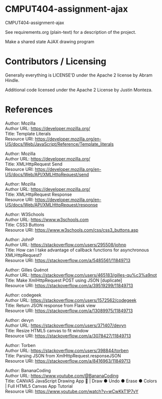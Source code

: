 CMPUT404-assignment-ajax
==============================

CMPUT404-assignment-ajax

See requirements.org (plain-text) for a description of the project.

Make a shared state AJAX drawing program

Contributors / Licensing
========================

Generally everything is LICENSE'D under the Apache 2 license by Abram Hindle.

Additional code licensed under the Apache 2 License by Justin Monteza.

References
========================


Author: Mozilla <br />
Author URL: https://developer.mozilla.org/  <br />
Title: Template Literals <br />
Resource URI: https://developer.mozilla.org/en-US/docs/Web/JavaScript/Reference/Template_literals <br />

Author: Mozilla <br />
Author URL: https://developer.mozilla.org/  <br />
Title: XMLHttpRequest Send <br />
Resource URI: https://developer.mozilla.org/en-US/docs/Web/API/XMLHttpRequest/send <br />

Author: Mozilla <br />
Author URL: https://developer.mozilla.org/  <br />
Title: XMLHttpRequest Response <br />
Resource URI: https://developer.mozilla.org/en-US/docs/Web/API/XMLHttpRequest/response <br />

Author: W3Schools <br />
Author URL: https://www.w3schools.com  <br />
Title: CSS3 Buttons <br />
Resource URI: https://www.w3schools.com/css/css3_buttons.asp <br />

Author: JohnP <br />
Author URL: https://stackoverflow.com/users/295508/johnp  <br />
Title: How can I take advantage of callback functions for asynchronous XMLHttpRequest? <br />
Resource URI: https://stackoverflow.com/a/5485561/11849713 <br />

Author: Gilles Quénot <br />
Author URL: https://stackoverflow.com/users/465183/gilles-qu%c3%a9not  <br />
Title: Make XmlHttpRequest POST using JSON [duplicate] <br />
Resource URI: https://stackoverflow.com/a/39519299/11849713 <br />

Author: codegeek <br />
Author URL: https://stackoverflow.com/users/1572562/codegeek  <br />
Title: Return JSON response from Flask view <br />
Resource URI: https://stackoverflow.com/a/13089975/11849713 <br />

Author: devyn <br />
Author URL: https://stackoverflow.com/users/371407/devyn  <br />
Title: Resize HTML5 canvas to fit window <br />
Resource URI: https://stackoverflow.com/a/3078427/11849713 <br />

Author: Torben <br />
Author URL: https://stackoverflow.com/users/398844/torben  <br />
Title: Parsing JSON from XmlHttpRequest.responseJSON <br />
Resource URI: https://stackoverflow.com/a/8416963/11849713 <br />

Author: BananaCoding <br />
Author URL: https://www.youtube.com/@BananaCoding <br />
Title: CANVAS JavaScript Drawing App 🎨 | Draw ● Undo ● Erase ● Colors | Full HTML5 Canvas App Tutorial <br />
Resource URI: https://www.youtube.com/watch?v=wCwKkT1P7vY <br />